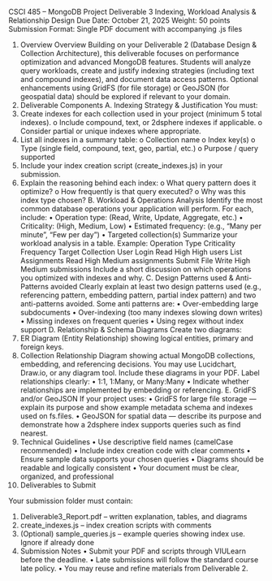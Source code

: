 CSCI 485 – MongoDB Project Deliverable 3 
Indexing, Workload Analysis & Relationship Design 
Due Date: October 21, 2025 
Weight: 50 points 
Submission Format: Single PDF document with accompanying .js files 
 
1. Overview 
Overview 
Building on your Deliverable 2 (Database Design & Collection Architecture), this 
deliverable focuses on performance optimization and advanced MongoDB features. 
Students will analyze query workloads, create and justify indexing strategies (including text 
and compound indexes), and document data access patterns. Optional enhancements 
using GridFS (for file storage) or GeoJSON (for geospatial data) should be explored if 
relevant to your domain. 
2. Deliverable Components 
A. Indexing Strategy & Justification 
You must: 
1. Create indexes for each collection used in your project (minimum 5 total indexes). 
o Include compound, text, or 2dsphere indexes if applicable. 
o Consider partial or unique indexes where appropriate. 
2. List all indexes in a summary table: 
o Collection name 
o Index key(s) 
o Type (single field, compound, text, geo, partial, etc.) 
o Purpose / query supported 
3. Include your index creation script (create_indexes.js) in your submission. 
4. Explain the reasoning behind each index: 
o What query pattern does it optimize? 
o How frequently is that query executed? 
o Why was this index type chosen? 
B. Workload & Operations Analysis 
Identify the most common database operations your application will perform. For each, 
include: 
• Operation type: (Read, Write, Update, Aggregate, etc.) 
• Criticality: (High, Medium, Low) 
• Estimated frequency: (e.g., “Many per minute”, “Few per day”) 
• Targeted collection(s) 
Summarize your workload analysis in a table. Example: 
Operation Type  Criticality Frequency Target Collection 
User Login Read  High High users 
List Assignments Read  High Medium assignments 
Submit File Write High Medium submissions 
Include a short discussion on which operations you optimized with indexes and why. 
C. Design Patterns used & Anti-Patterns avoided 
Clearly explain at least two design patterns used (e.g., referencing pattern, embedding 
pattern, partial index pattern) and two anti-patterns avoided. Some anti patterns are: 
• Over-embedding large subdocuments 
• Over-indexing (too many indexes slowing down writes) 
• Missing indexes on frequent queries 
• Using regex without index support 
D. Relationship & Schema Diagrams 
Create two diagrams: 
1. ER Diagram (Entity Relationship) showing logical entities, primary and foreign 
keys. 
2. Collection Relationship Diagram showing actual MongoDB collections, 
embedding, and referencing decisions. 
You may use Lucidchart, Draw.io, or any diagram tool. Include these diagrams in your PDF. 
Label relationships clearly: 
• 1:1, 1:Many, or Many:Many 
• Indicate whether relationships are implemented by embedding or referencing. 
E. GridFS and/or GeoJSON 
If your project uses: 
• GridFS for large file storage — explain its purpose and show example metadata 
schema and indexes used on fs.files. 
• GeoJSON for spatial data — describe its purpose and demonstrate how a 2dsphere 
index supports queries such as find nearest. 
3. Technical Guidelines 
• Use descriptive field names (camelCase recommended) 
• Include index creation code with clear comments 
• Ensure sample data supports your chosen queries 
• Diagrams should be readable and logically consistent 
• Your document must be clear, organized, and professional 
4. Deliverables to Submit 

Your submission folder must contain: 
1. Deliverable3_Report.pdf – written explanation, tables, and diagrams 
2. create_indexes.js – index creation scripts with comments 
3. (Optional) sample_queries.js – example queries showing index use. Ignore if already 
done 
5. Submission Notes 
• Submit your PDF and scripts through VIULearn before the deadline. 
• Late submissions will follow the standard course late policy. 
• You may reuse and refine materials from Deliverable 2. 
 